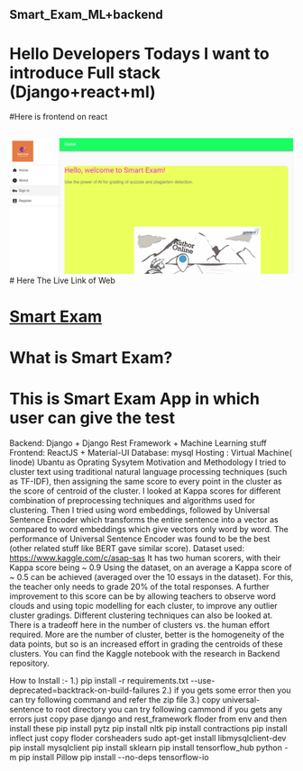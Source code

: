 ## Smart_Exam_ML+backend
# Hello Developers Todays I want to introduce Full stack (Django+react+ml)
#Here is frontend on react 
##                          
<img src="https://github.com/abcdeCoder/Smart_Exam_backend/blob/main/Untitled.png"/>
# Here The Live Link of Web

# <a href="http://gvprojects.ml:3000/">Smart Exam</a>
# What is Smart Exam?
# This is Smart Exam App in which user can give the test 
Backend: Django + Django Rest Framework + Machine Learning stuff 
Frontend: ReactJS + Material-UI Database: mysql Hosting : Virtual Machine( linode) Ubantu as Oprating Sysytem
Motivation and Methodology I tried to cluster text using traditional natural language processing techniques (such as TF-IDF), then assigning the same score to every point in the cluster as the score of centroid of the cluster. I looked at Kappa scores for different combination of preprocessing techniques and algorithms used for clustering. Then I tried using word embeddings, followed by Universal Sentence Encoder which transforms the entire sentence into a vector as compared to word embeddings which give vectors only word by word. The performance of Universal Sentence Encoder was found to be the best (other related stuff like BERT gave similar score). Dataset used: https://www.kaggle.com/c/asap-sas It has two human scorers, with their Kappa score being ~ 0.9 Using the dataset, on an average a Kappa score of ~ 0.5 can be achieved (averaged over the 10 essays in the dataset). For this, the teacher only needs to grade 20% of the total responses. A further improvement to this score can be by allowing teachers to observe word clouds and using topic modelling for each cluster, to improve any outlier cluster gradings. Different clustering techniques can also be looked at. There is a tradeoff here in the number of clusters vs. the human effort required. More are the number of cluster, better is the homogeneity of the data points, but so is an increased effort in grading the centroids of these clusters. You can find the Kaggle notebook with the research in Backend repository.

How to Install :- 
1.) pip install -r requirements.txt --use-deprecated=backtrack-on-build-failures
2.) if you gets some error then you can try following command and refer the zip file 
3.) copy universal-sentence to root directory 
you can try following cammond if you gets any errors
just copy pase django and rest_framework floder from env
and then install these
pip install pytz
pip install nltk
pip install contractions
pip install inflect
just copy floder corsheaders
sudo apt-get install libmysqlclient-dev
pip install mysqlclient
pip install sklearn
pip install tensorflow_hub
python -m pip install Pillow
pip install --no-deps tensorflow-io
